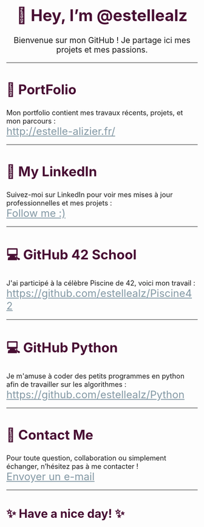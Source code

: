 <h1 align="center" style="font-size: 3em; color: #480E33;">👋 Hey, I’m <strong>@estellealz</strong></h1>

<p align="center" style="font-size: 1.5em;">Bienvenue sur mon GitHub ! Je partage ici mes projets et mes passions.</p>

---

<h2 style="font-size: 2.5em; color: #480E33;">🎨 <strong>PortFolio</strong></h2>
<p style="font-size: 1.3em;">
Mon portfolio contient mes travaux récents, projets, et mon parcours :
<br><a href="http://estelle-alizier.fr/" style="font-size: 1.5em; color: #8499A5;">http://estelle-alizier.fr/</a>
</p>

---

<h2 style="font-size: 2.5em; color: #480E33;">🔗 <strong>My LinkedIn</strong></h2>
<p style="font-size: 1.3em;">
Suivez-moi sur LinkedIn pour voir mes mises à jour professionnelles et mes projets :
<br><a href="https://www.linkedin.com/in/estelle-alizier-5b1208298/" style="font-size: 1.5em; color: #8499A5;">Follow me :)</a>
</p>

---

<h2 style="font-size: 2.5em; color: #480E33;">💻 <strong>GitHub 42 School</strong></h2>
<p style="font-size: 1.3em;">
J'ai participé à la célèbre Piscine de 42, voici mon travail :
<br><a href="https://github.com/estellealz/Piscine42" style="font-size: 1.5em; color: #8499A5;">https://github.com/estellealz/Piscine42</a>
</p>

---

<h2 style="font-size: 2.5em; color: #480E33;">💻 <strong>GitHub Python</strong></h2>
<p style="font-size: 1.3em;">
Je m'amuse à coder des petits programmes en python afin de travailler sur les algorithmes :
<br><a href="https://github.com/estellealz/Python" style="font-size: 1.5em; color: #8499A5;">https://github.com/estellealz/Python</a>
</p>

---

<h2 style="font-size: 2.5em; color: #480E33;">💌 <strong>Contact Me</strong></h2>
<p style="font-size: 1.3em;">
Pour toute question, collaboration ou simplement échanger, n’hésitez pas à me contacter !
<br><a href="mailto:alzestelle@gmail.com" style="font-size: 1.5em; color: #8499A5;">Envoyer un e-mail</a>
</p>

---

<h3 style="font-size: 2.2em; color: #480E33;">✨ Have a nice day! ✨</h3>
